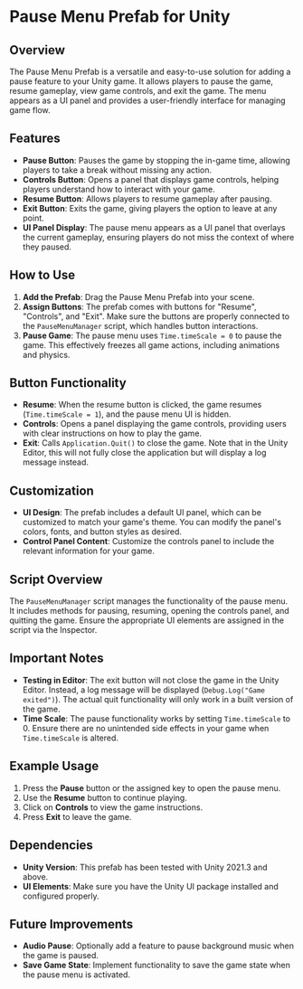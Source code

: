 # Pause Menu Prefab for Unity

## Overview
The Pause Menu Prefab is a versatile and easy-to-use solution for adding a pause feature to your Unity game. It allows players to pause the game, resume gameplay, view game controls, and exit the game. The menu appears as a UI panel and provides a user-friendly interface for managing game flow.

## Features
- **Pause Button**: Pauses the game by stopping the in-game time, allowing players to take a break without missing any action.
- **Controls Button**: Opens a panel that displays game controls, helping players understand how to interact with your game.
- **Resume Button**: Allows players to resume gameplay after pausing.
- **Exit Button**: Exits the game, giving players the option to leave at any point.
- **UI Panel Display**: The pause menu appears as a UI panel that overlays the current gameplay, ensuring players do not miss the context of where they paused.

## How to Use
1. **Add the Prefab**: Drag the Pause Menu Prefab into your scene.
2. **Assign Buttons**: The prefab comes with buttons for "Resume", "Controls", and "Exit". Make sure the buttons are properly connected to the `PauseMenuManager` script, which handles button interactions.
3. **Pause Game**: The pause menu uses `Time.timeScale = 0` to pause the game. This effectively freezes all game actions, including animations and physics.

## Button Functionality
- **Resume**: When the resume button is clicked, the game resumes (`Time.timeScale = 1`), and the pause menu UI is hidden.
- **Controls**: Opens a panel displaying the game controls, providing users with clear instructions on how to play the game.
- **Exit**: Calls `Application.Quit()` to close the game. Note that in the Unity Editor, this will not fully close the application but will display a log message instead.

## Customization
- **UI Design**: The prefab includes a default UI panel, which can be customized to match your game's theme. You can modify the panel's colors, fonts, and button styles as desired.
- **Control Panel Content**: Customize the controls panel to include the relevant information for your game.

## Script Overview
The `PauseMenuManager` script manages the functionality of the pause menu. It includes methods for pausing, resuming, opening the controls panel, and quitting the game. Ensure the appropriate UI elements are assigned in the script via the Inspector.

## Important Notes
- **Testing in Editor**: The exit button will not close the game in the Unity Editor. Instead, a log message will be displayed (`Debug.Log("Game exited")`). The actual quit functionality will only work in a built version of the game.
- **Time Scale**: The pause functionality works by setting `Time.timeScale` to 0. Ensure there are no unintended side effects in your game when `Time.timeScale` is altered.

## Example Usage
1. Press the **Pause** button or the assigned key to open the pause menu.
2. Use the **Resume** button to continue playing.
3. Click on **Controls** to view the game instructions.
4. Press **Exit** to leave the game.

## Dependencies
- **Unity Version**: This prefab has been tested with Unity 2021.3 and above.
- **UI Elements**: Make sure you have the Unity UI package installed and configured properly.

## Future Improvements
- **Audio Pause**: Optionally add a feature to pause background music when the game is paused.
- **Save Game State**: Implement functionality to save the game state when the pause menu is activated.
